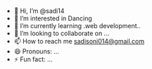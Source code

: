 - 👋 Hi, I’m @sadi14
- 👀 I’m interested in Dancing
- 🌱 I’m currently learning .web development..
- 💞️ I’m looking to collaborate on ...
- 📫 How to reach me sadisoni014@gmail.com
- 😄 Pronouns: ...
- ⚡ Fun fact: ...

<!---
sadi14/sadi14 is a ✨ special ✨ repository because its `README.md` (this file) appears on your GitHub profile.
You can click the Preview link to take a look at your changes.
--->
